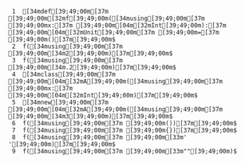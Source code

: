      1	[34mdef[39;49;00m[37m [39;49;00m[32mf[39;49;00m([34musing[39;49;00m[37m [39;49;00mx:[37m [39;49;00m[04m[32mInt[39;49;00m):[37m [39;49;00m[04m[32mUnit[39;49;00m[37m [39;49;00m=[37m [39;49;00m()[37m[39;49;00m$
     2	f([34musing[39;49;00m[37m [39;49;00m[34m2[39;49;00m)[37m[39;49;00m$
     3	f([34musing[39;49;00m[37m [39;49;00m[34m.2[39;49;00m)[37m[39;49;00m$
     4	[34mclass[39;49;00m[37m [39;49;00m[04m[32mA[39;49;00m([34musing[39;49;00m[37m [39;49;00mx:[37m [39;49;00m[04m[32mInt[39;49;00m)[37m[39;49;00m$
     5	[34mnew[39;49;00m[37m [39;49;00m[04m[32mA[39;49;00m([34musing[39;49;00m[37m [39;49;00m[34m3[39;49;00m)[37m[39;49;00m$
     6	f([34musing[39;49;00m[37m [39;49;00m())[37m[39;49;00m$
     7	f([34musing[39;49;00m[37m [39;49;00m{})[37m[39;49;00m$
     8	f([34musing[39;49;00m[37m [39;49;00m[33m' '[39;49;00m)[37m[39;49;00m$
     9	f([34musing[39;49;00m[37m [39;49;00m[33m""[39;49;00m)$
